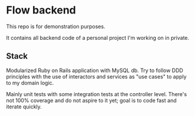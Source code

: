 # Flow backend

This repo is for demonstration purposes.

It contains all backend code of a personal project I'm working on in private.

## Stack

Modularized Ruby on Rails application with MySQL db. Try to follow DDD principles with the use of interactors and services as "use cases" to apply to my domain logic.

Mainly unit tests with some integration tests at the controller level. There's not 100% coverage and do not aspire to it yet; goal is to code fast and iterate quickly.
